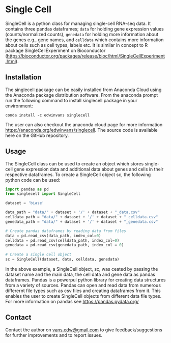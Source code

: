 # Single Cell

SingleCell is a python class for managing single-cell RNA-seq data. It contains three pandas dataframes; `data` for holding gene expression values (counts/normalized counts), `genedata` for holding more information about the genes e.g., gene names, and `celldata` which contains more information about cells such as cell types, labels etc. It is similar in concept to R package SingleCellExperiment on Bioconductor (https://bioconductor.org/packages/release/bioc/html/SingleCellExperiment.html). 

## Installation
The singlecell package can be easily installed from Anaconda Cloud using the Anaconda package distribution software. From the anaconda prompt run the following command to install singlecell package in your environment:

`conda install -c edwinvans singlecell`

The user can also checkout the anaconda cloud page for more information https://anaconda.org/edwinvans/singlecell. The source code is available here on the GitHub repository. 


## Usage
The SingleCell class can be used to create an object which stores single-cell gene expression data and additional data about genes and cells in their respective dataframes. To create a SingleCell object sc, the following python code can be used:

```python
import pandas as pd
from singlecell import SingleCell

dataset = 'biase'

data_path = "data/" + dataset + '/' + dataset + "_data.csv"
celldata_path = "data/" + dataset + '/' + dataset + "_celldata.csv"
genedata_path = "data/" + dataset + '/' + dataset + "_genedata.csv"

# Create pandas dataframes by reading data from files
data = pd.read_csv(data_path, index_col=0)
celldata = pd.read_csv(celldata_path, index_col=0)
genedata = pd.read_csv(genedata_path, index_col = 0)
        
# Create a single cell object
sc = SingleCell(dataset, data, celldata, genedata)
```

In the above example, a SingleCell object, sc, was ceated by passing the dataset name and the main data, the cell data and gene data as pandas dataframes. Pandas is a powerpul python library for creating data structures from a variety of sources. Pandas can open and read data from numerous differernt file types such as csv files and creating dataframes from it. This enables the user to create SingleCell objects from different data file types. For more information on pandas see https://pandas.pydata.org/


## Contact 
Contact the author on vans.edw@gmail.com to give feedback/suggestions for further improvements and to report issues. 

